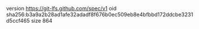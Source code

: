 version https://git-lfs.github.com/spec/v1
oid sha256:b3a9a2b28ad1afe32adadf8f676b0ec509eb8e4bfbbd172ddcbe3231d5ccf465
size 864
